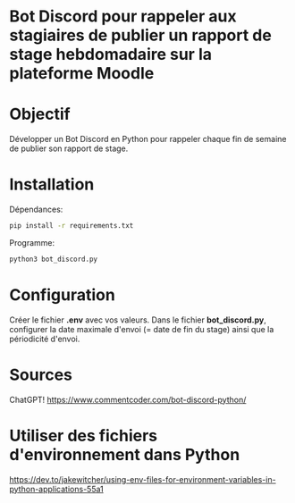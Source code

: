# Bot Discord pour rappeler aux stagiaires de publier un rapport de stage hebdomadaire sur la plateforme Moodle

# Objectif

Développer un Bot Discord en Python pour rappeler chaque fin de semaine de publier son rapport de stage.

# Installation

Dépendances:

```bash
pip install -r requirements.txt
```

Programme:
```bash
python3 bot_discord.py
```

# Configuration

Créer le fichier **.env** avec vos valeurs.
Dans le fichier **bot_discord.py**, configurer la date maximale d'envoi (= date de fin du stage) ainsi que la périodicité d'envoi.

# Sources

ChatGPT!
https://www.commentcoder.com/bot-discord-python/


# Utiliser des fichiers d'environnement dans Python

https://dev.to/jakewitcher/using-env-files-for-environment-variables-in-python-applications-55a1
